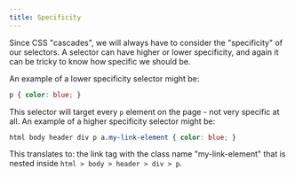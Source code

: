```yaml
---
title: Specificity
---
```


Since CSS "cascades", we will always have to consider the "specificity" of our selectors. A selector can have higher or lower specificity, and again it can be tricky to know how specific we should be.

An example of a lower specificity selector might be:

```css
p { color: blue; }
```

This selector will target every `p` element on the page - not very specific at all. An example of a higher specificity selector might be:

```css
html body header div p a.my-link-element { color: blue; }
```

This translates to: the link tag with the class name "my-link-element" that is nested inside `html > body > header > div > p`.
